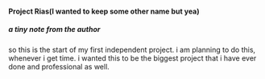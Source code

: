 #### Project Rias(I wanted to keep some other name but yea)
##### a tiny note from the author
so this is the start of my first independent project. i am planning to do this, whenever i get time. i wanted this to be the biggest project that i have ever done and professional as well.